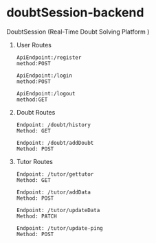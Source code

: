 # doubtSession-backend
DoubtSession (Real-Time Doubt Solving Platform )

 1. User Routes
    
        ApiEndpoint:/register
        method:POST
    
        ApiEndpoint:/login
        method:POST

        ApiEndpoint:/logout
        method:GET
     
3.  Doubt Routes
   
        Endpoint: /doubt/history
        Method: GET
        
        Endpoint: /doubt/addDoubt
        Method: POST

5.  Tutor Routes
   
        Endpoint: /tutor/gettutor
        Method: GET
       
        Endpoint: /tutor/addData
        Method: POST
  
        Endpoint: /tutor/updateData
        Method: PATCH

        Endpoint: /tutor/update-ping
        Method: POST
